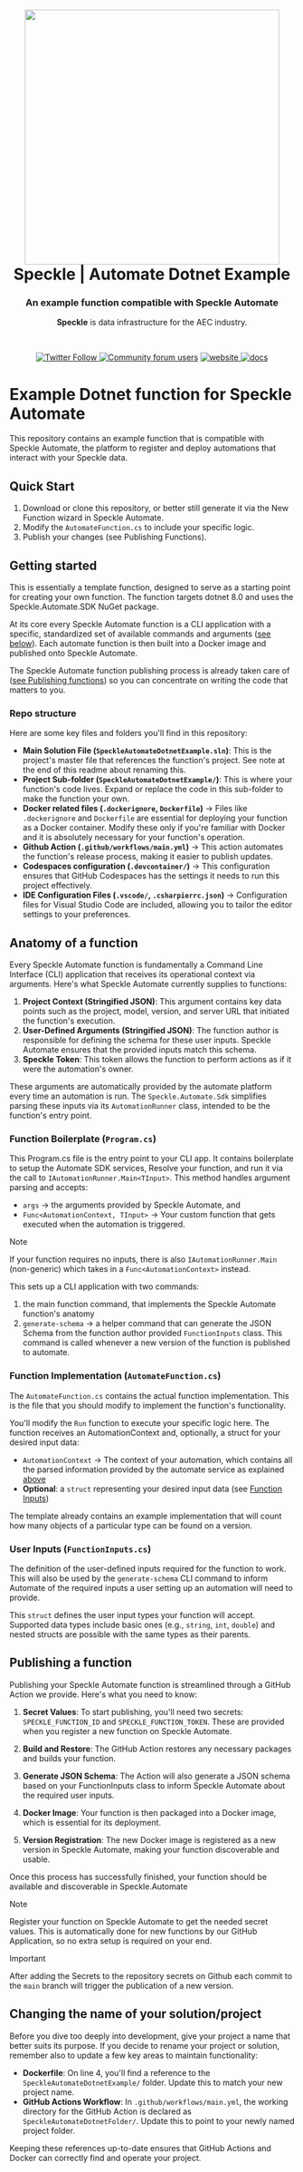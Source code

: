 <h1 align="center">
  <img src="https://speckle.systems/content/images/2022/06/logo-blue-2.png" width="450px"/><br/>
  Speckle | Automate Dotnet Example
</h1>
<h3 align="center">
    An example function compatible with Speckle Automate
</h3>
<p align="center"><b>Speckle</b> is data infrastructure for the AEC industry.</p><br/>

<p align="center">
  <a href="https://twitter.com/SpeckleSystems">
    <img src="https://img.shields.io/twitter/follow/SpeckleSystems?style=social" alt="Twitter Follow">
  </a>
  <a href="https://speckle.community">
    <img src="https://img.shields.io/discourse/users?server=https%3A%2F%2Fspeckle.community&amp;style=flat-square&amp;logo=discourse&amp;logoColor=white" alt="Community forum users"></a> 
  <a href="https://speckle.systems">
    <img src="https://img.shields.io/badge/https://-speckle.systems-royalblue?style=flat-square" alt="website">
  </a>
  <a href="https://speckle.guide/dev/">
    <img src="https://img.shields.io/badge/docs-speckle.guide-orange?style=flat-square&amp;logo=read-the-docs&amp;logoColor=white" alt="docs">
  </a>
</p>

# Example Dotnet function for Speckle Automate

This repository contains an example function that is compatible with Speckle Automate, the platform to register and deploy automations that interact with your Speckle data.

## Quick Start

1. Download or clone this repository, or better still generate it via the New Function wizard in Speckle Automate.
2. Modify the `AutomateFunction.cs` to include your specific logic.
3. Publish your changes (see Publishing Functions).

## Getting started

This is essentially a template function, designed to serve as a starting point for creating your own function. The function targets dotnet 8.0 and uses the Speckle.Automate.SDK NuGet package.

At its core every Speckle Automate function is a CLI application with a specific, standardized set of available commands and arguments ([see below](#anatomy-of-a-function)). Each automate function is then built into a Docker image and published onto Speckle Automate.

The Speckle Automate function publishing process is already taken care of ([see Publishing functions](#publishing-a-function)) so you can concentrate on writing the code that matters to you.

### Repo structure

Here are some key files and folders you'll find in this repository:

- **Main Solution File (`SpeckleAutomateDotnetExample.sln`)**: This is the project's master file that references the function's project. See note at the end of this readme about renaming this.
- **Project Sub-folder (`SpeckleAutomateDotnetExample/`)**: This is where your function's code lives. Expand or replace the code in this sub-folder to make the function your own.
- **Docker related files (`.dockerignore`, `Dockerfile`)** -> Files like `.dockerignore` and `Dockerfile` are essential for deploying your function as a Docker container. Modify these only if you're familiar with Docker and it is absolutely necessary for your function's operation.
- **Github Action (`.github/workflows/main.yml`)** -> This action automates the function's release process, making it easier to publish updates.
- **Codespaces configuration (`.devcontainer/`)** -> This configuration ensures that GitHub Codespaces has the settings it needs to run this project effectively.
- **IDE Configuration Files (`.vscode/`, `.csharpierrc.json`)** -> Configuration files for Visual Studio Code are included, allowing you to tailor the editor settings to your preferences.

## Anatomy of a function

Every Speckle Automate function is fundamentally a Command Line Interface (CLI) application that receives its operational context via arguments. Here's what Speckle Automate currently supplies to functions:

1. **Project Context (Stringified JSON)**: This argument contains key data points such as the project, model, version, and server URL that initiated the function's execution.
2. **User-Defined Arguments (Stringified JSON)**: The function author is responsible for defining the schema for these user inputs. Speckle Automate ensures that the provided inputs match this schema.
3. **Speckle Token**: This token allows the function to perform actions as if it were the automation's owner.

These arguments are automatically provided by the automate platform every time an automation is run. The `Speckle.Automate.Sdk` simplifies parsing these inputs via its `AutomationRunner` class, intended to be the function's entry point.

### Function Boilerplate (`Program.cs`)

This Program.cs file is the entry point to your CLI app.
It contains boilerplate to setup the Automate SDK services, Resolve your function, and run it via the call to `IAutomationRunner.Main<TInput>`. This method handles argument parsing and accepts:

- `args` -> the arguments provided by Speckle Automate, and
- `Func<AutomationContext, TInput>` -> Your custom function that gets executed when the automation is triggered.

> [!NOTE]
> If your function requires no inputs, there is also `IAutomationRunner.Main` (non-generic) which takes in a `Func<AutomationContext>` instead.

This sets up a CLI application with two commands:

1. the main function command, that implements the Speckle Automate function's anatomy
2. `generate-schema` -> a helper command that can generate the JSON Schema from the function author provided `FunctionInputs` class. This command is called whenever a new version of the function is published to automate.

### Function Implementation (`AutomateFunction.cs`)

The `AutomateFunction.cs` contains the actual function implementation. This is the file that you should modify to implement the function's functionality.

You'll modify the `Run` function to execute your specific logic here. The function receives an AutomationContext and, optionally, a struct for your desired input data:

- `AutomationContext` -> The context of your automation, which contains all the parsed information provided by the automate service as explained [above](#anatomy-of-a-function)
- **Optional**: a `struct` representing your desired input data (see [Function Inputs](#user-inputs-functioninputscs))

The template already contains an example implementation that will count how many objects of a particular type can be found on a version.

### User Inputs (`FunctionInputs.cs`)

The definition of the user-defined inputs required for the function to work. This will also be used by the `generate-schema` CLI command to inform Automate of the required inputs a user setting up an automation will need to provide.

This `struct` defines the user input types your function will accept. Supported data types include basic ones (e.g., `string`, `int`, `double`) and nested structs are possible with the same types as their parents.

## Publishing a function

Publishing your Speckle Automate function is streamlined through a GitHub Action we provide. Here's what you need to know:

1. **Secret Values**: To start publishing, you'll need two secrets: `SPECKLE_FUNCTION_ID` and `SPECKLE_FUNCTION_TOKEN`. These are provided when you register a new function on Speckle Automate.

2. **Build and Restore**: The GitHub Action restores any necessary packages and builds your function.

3. **Generate JSON Schema**: The Action will also generate a JSON schema based on your FunctionInputs class to inform Speckle Automate about the required user inputs.

4. **Docker Image**: Your function is then packaged into a Docker image, which is essential for its deployment.

5. **Version Registration**: The new Docker image is registered as a new version in Speckle Automate, making your function discoverable and usable.

Once this process has successfully finished, your function should be available and discoverable in Speckle.Automate

> [!NOTE]
> Register your function on Speckle Automate to get the needed secret values. This is automatically done for new functions by our GitHub Application, so no extra setup is required on your end.

> [!IMPORTANT]
> After adding the Secrets to the repository secrets on Github each commit to the `main` branch will trigger the publication of a new version.

## Changing the name of your solution/project

Before you dive too deeply into development, give your project a name that better suits its purpose. If you decide to rename your project or solution, remember also to update a few key areas to maintain functionality:

- **Dockerfile**: On line 4, you'll find a reference to the `SpeckleAutomateDotnetExample/` folder. Update this to match your new project name.
- **GitHub Actions Workflow**: In `.github/workflows/main.yml`, the working directory for the GitHub Action is declared as `SpeckleAutomateDotnetFolder/`. Update this to point to your newly named project folder.

Keeping these references up-to-date ensures that GitHub Actions and Docker can correctly find and operate your project.
